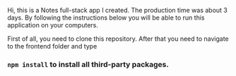 Hi, this is a Notes full-stack app I created.
The production time was about 3 days. By following the instructions below you will be able to run this application on your computers.

First of all, you need to clone this repository. After that you need to navigate to the frontend folder and type 
### `npm install` to install all third-party packages.
